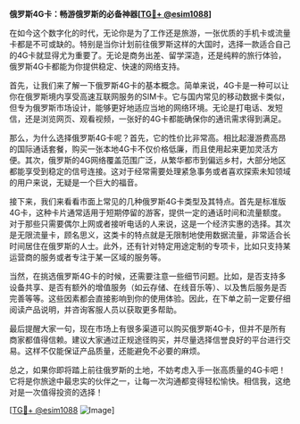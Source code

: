 **俄罗斯4G卡：畅游俄罗斯的必备神器[[TG💪+ @esim1088](https://t.me/s/esim1088)]**

在如今这个数字化的时代，无论你是为了工作还是旅游，一张优质的手机卡或流量卡都是不可或缺的。特别是当你计划前往俄罗斯这样的大国时，选择一款适合自己的4G卡就显得尤为重要了。无论是商务出差、留学深造，还是纯粹的旅行体验，俄罗斯4G卡都能为你提供稳定、快速的网络支持。

首先，让我们来了解一下俄罗斯4G卡的基本概念。简单来说，4G卡是一种可以让你在俄罗斯境内享受高速互联网服务的SIM卡。它与国内常见的移动数据卡类似，但专为俄罗斯市场设计，能够更好地适应当地的网络环境。无论是打电话、发短信，还是浏览网页、观看视频，一张好的4G卡都能确保你的通讯需求得到满足。

那么，为什么选择俄罗斯4G卡呢？首先，它的性价比非常高。相比起漫游费高昂的国际通话套餐，购买一张本地4G卡不仅价格低廉，而且使用起来更加灵活方便。其次，俄罗斯的4G网络覆盖范围广泛，从繁华都市到偏远乡村，大部分地区都能享受到稳定的信号连接。这对于经常需要处理紧急事务或者喜欢探索未知领域的用户来说，无疑是一个巨大的福音。

接下来，我们来看看市面上常见的几种俄罗斯4G卡类型及其特点。首先是标准版4G卡，这种卡片通常适用于短期停留的游客，提供一定的通话时间和流量额度。对于那些只需要偶尔上网或者接听电话的人来说，这是一个经济实惠的选择。其次是无限流量卡，顾名思义，这类卡的特点就是无限制地使用数据流量，非常适合长时间居住在俄罗斯的人士。此外，还有针对特定用途定制的专项卡，比如只支持某运营商的服务或者专注于某一区域的服务等。

当然，在挑选俄罗斯4G卡的时候，还需要注意一些细节问题。比如，是否支持多设备共享、是否有额外的增值服务（如云存储、在线音乐等）、以及售后服务是否完善等等。这些因素都会直接影响到你的使用体验。因此，在下单之前一定要仔细阅读产品说明，并咨询客服人员以获取更多帮助。

最后提醒大家一句，现在市场上有很多渠道可以购买俄罗斯4G卡，但并不是所有商家都值得信赖。建议大家通过正规途径购买，并尽量选择信誉良好的平台进行交易。这样不仅能保证产品质量，还能避免不必要的麻烦。

总之，如果你即将踏上前往俄罗斯的土地，不妨考虑入手一张高质量的4G卡吧！它将是你旅途中最忠实的伙伴之一，让每一次沟通都变得轻松愉快。相信我，这绝对是一次值得投资的选择！

[[TG💪+ @esim1088](https://t.me/s/esim1088) ![Image](https://i.postimg.cc/4NQfJmqS/Snipaste-2025-05-13-00-14-12.png)]